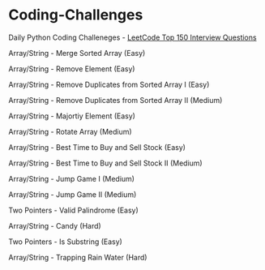 # Coding-Challenges

Daily Python Coding Challeneges - [LeetCode Top 150 Interview Questions](https://leetcode.com/studyplan/top-interview-150/)

Array/String - Merge Sorted Array (Easy)

Array/String - Remove Element (Easy)

Array/String - Remove Duplicates from Sorted Array I (Easy)

Array/String - Remove Duplicates from Sorted Array II (Medium)

Array/String - Majortiy Element (Easy)

Array/String - Rotate Array (Medium)

Array/String - Best Time to Buy and Sell Stock (Easy)

Array/String - Best Time to Buy and Sell Stock II (Medium)

Array/String - Jump Game I (Medium)

Array/String - Jump Game II (Medium)

Two Pointers - Valid Palindrome (Easy)

Array/String - Candy (Hard)

Two Pointers - Is Substring (Easy)

Array/String - Trapping Rain Water (Hard)